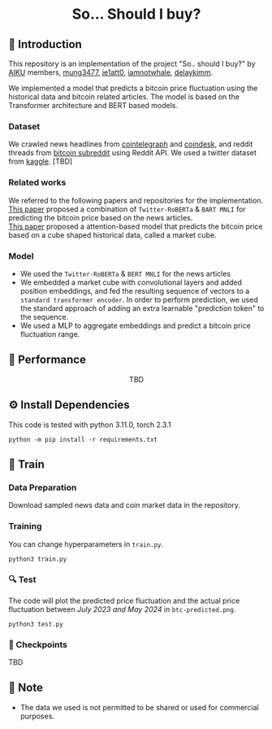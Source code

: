# <div align="center"> So... Should I buy? </div>

## 🤗 Introduction

This repository is an implementation of the project "So.. should I buy?" by [AIKU](https://aiku.notion.site/AIKU-b614c69220704b848758e5cf21a54238?pvs=74) members, [mung3477](https://github.com/mung3477), [je1att0](https://github.com/je1att0), [iamnotwhale](https://github.com/iamnotwhale), [delaykimm](https://github.com/delaykimm).
<br>

We implemented a model that predicts a bitcoin price fluctuation using the historical data and bitcoin related articles. The model is based on the Transformer architecture and BERT based models.

### Dataset

We crawled news headlines from [cointelegraph](https://cointelegraph.com/tags/bitcoin) and [coindesk](https://www.coindesk.com/), and reddit threads from [bitcoin subreddit](https://www.reddit.com/r/Bitcoin/) using Reddit API. We used a twitter dataset from [kaggle](https://www.kaggle.com/datasets/kaushiksuresh147/bitcoin-tweets).
[TBD]

### Related works

We referred to the following papers and repositories for the implementation.<br>
[This paper](https://arxiv.org/pdf/2311.14759) proposed a combination of `Twitter-RoBERTa` & `BART MNLI` for predicting the bitcoin price based on the news articles.<br>
[This paper](https://arxiv.org/pdf/1809.03684.pdf) proposed a attention-based model that predicts the bitcoin price based on a cube shaped historical data, called a market cube.

### Model

-   We used the `Twitter-RoBERTa` & `BERT MNLI` for the news articles
-   We embedded a market cube with convolutional layers and added position embeddings, and fed the resulting sequence of vectors to a `standard transformer encoder`. In order to perform prediction, we used the standard approach of adding an extra learnable "prediction token" to the sequence.
-   We used a MLP to aggregate embeddings and predict a bitcoin price fluctuation range.

## 🎯 Performance

<div align="center">
TBD
</div>

## ⚙ Install Dependencies

This code is tested with python 3.11.0, torch 2.3.1

```
python -m pip install -r requirements.txt
```

## 🧱 Train

### Data Preparation

Download sampled news data and coin market data in the repository.

### Training

You can change hyperparameters in `train.py`.

```
python3 train.py
```

### 🔍 Test

The code will plot the predicted price fluctuation and the actual price fluctuation between <i>July 2023 and May 2024</i> in `btc-predicted.png`.

```
python3 test.py
```

### 🧶 Checkpoints

TBD

## 🔔 Note

-   The data we used is not permitted to be shared or used for commercial purposes.
